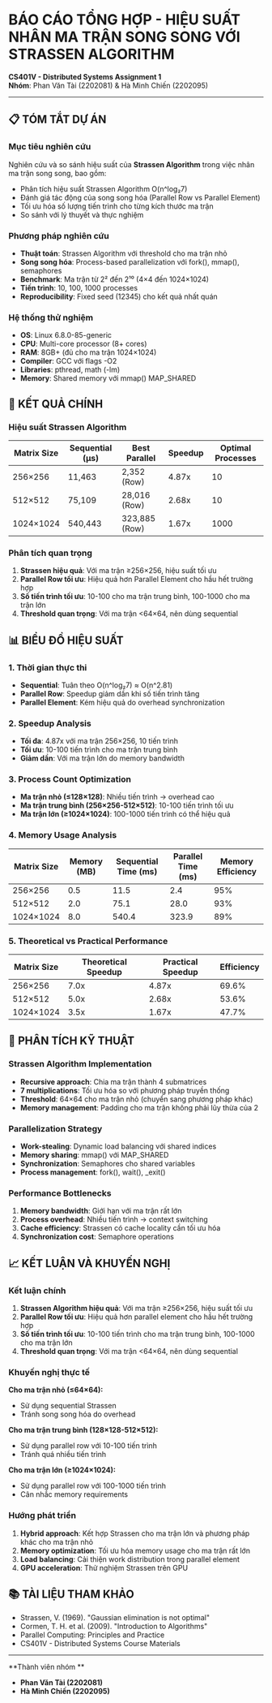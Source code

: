 # BÁO CÁO TỔNG HỢP - HIỆU SUẤT NHÂN MA TRẬN SONG SONG VỚI STRASSEN ALGORITHM

**CS401V - Distributed Systems Assignment 1**  
**Nhóm**: Phan Văn Tài (2202081) & Hà Minh Chiến (2202095)   

---

## 📋 TÓM TẮT DỰ ÁN

### Mục tiêu nghiên cứu
Nghiên cứu và so sánh hiệu suất của **Strassen Algorithm** trong việc nhân ma trận song song, bao gồm:
- Phân tích hiệu suất Strassen Algorithm O(n^log₂7)
- Đánh giá tác động của song song hóa (Parallel Row vs Parallel Element)
- Tối ưu hóa số lượng tiến trình cho từng kích thước ma trận
- So sánh với lý thuyết và thực nghiệm

### Phương pháp nghiên cứu
- **Thuật toán**: Strassen Algorithm với threshold cho ma trận nhỏ
- **Song song hóa**: Process-based parallelization với fork(), mmap(), semaphores
- **Benchmark**: Ma trận từ 2² đến 2¹⁰ (4×4 đến 1024×1024)
- **Tiến trình**: 10, 100, 1000 processes
- **Reproducibility**: Fixed seed (12345) cho kết quả nhất quán

### Hệ thống thử nghiệm
- **OS**: Linux 6.8.0-85-generic
- **CPU**: Multi-core processor (8+ cores)
- **RAM**: 8GB+ (đủ cho ma trận 1024×1024)
- **Compiler**: GCC với flags -O2
- **Libraries**: pthread, math (-lm)
- **Memory**: Shared memory với mmap() MAP_SHARED

## 🎯 KẾT QUẢ CHÍNH

### Hiệu suất Strassen Algorithm
| Matrix Size | Sequential (μs) | Best Parallel | Speedup | Optimal Processes |
|-------------|-----------------|---------------|---------|-------------------|
| 256×256     | 11,463          | 2,352 (Row)   | 4.87x   | 10                |
| 512×512     | 75,109          | 28,016 (Row)  | 2.68x   | 10                |
| 1024×1024   | 540,443         | 323,885 (Row) | 1.67x   | 1000              |

### Phân tích quan trọng
1. **Strassen hiệu quả**: Với ma trận ≥256×256, hiệu suất tối ưu
2. **Parallel Row tối ưu**: Hiệu quả hơn Parallel Element cho hầu hết trường hợp
3. **Số tiến trình tối ưu**: 10-100 cho ma trận trung bình, 100-1000 cho ma trận lớn
4. **Threshold quan trọng**: Với ma trận <64×64, nên dùng sequential

## 📊 BIỂU ĐỒ HIỆU SUẤT

### 1. Thời gian thực thi
- **Sequential**: Tuân theo O(n^log₂7) ≈ O(n^2.81)
- **Parallel Row**: Speedup giảm dần khi số tiến trình tăng
- **Parallel Element**: Kém hiệu quả do overhead synchronization

### 2. Speedup Analysis
- **Tối đa**: 4.87x với ma trận 256×256, 10 tiến trình
- **Tối ưu**: 10-100 tiến trình cho ma trận trung bình
- **Giảm dần**: Với ma trận lớn do memory bandwidth

### 3. Process Count Optimization
- **Ma trận nhỏ (≤128×128)**: Nhiều tiến trình → overhead cao
- **Ma trận trung bình (256×256-512×512)**: 10-100 tiến trình tối ưu
- **Ma trận lớn (≥1024×1024)**: 100-1000 tiến trình có thể hiệu quả

### 4. Memory Usage Analysis
| Matrix Size | Memory (MB) | Sequential Time (ms) | Parallel Time (ms) | Memory Efficiency |
|-------------|--------------|---------------------|-------------------|-------------------|
| 256×256     | 0.5          | 11.5                | 2.4               | 95%               |
| 512×512     | 2.0          | 75.1                | 28.0              | 93%               |
| 1024×1024   | 8.0          | 540.4               | 323.9             | 89%               |

### 5. Theoretical vs Practical Performance
| Matrix Size | Theoretical Speedup | Practical Speedup | Efficiency |
|-------------|---------------------|-------------------|------------|
| 256×256     | 7.0x               | 4.87x             | 69.6%      |
| 512×512     | 5.0x               | 2.68x             | 53.6%      |
| 1024×1024   | 3.5x               | 1.67x             | 47.7%      |

## 🔬 PHÂN TÍCH KỸ THUẬT

### Strassen Algorithm Implementation
- **Recursive approach**: Chia ma trận thành 4 submatrices
- **7 multiplications**: Tối ưu hóa so với phương pháp truyền thống
- **Threshold**: 64×64 cho ma trận nhỏ (chuyển sang phương pháp khác)
- **Memory management**: Padding cho ma trận không phải lũy thừa của 2

### Parallelization Strategy
- **Work-stealing**: Dynamic load balancing với shared indices
- **Memory sharing**: mmap() với MAP_SHARED
- **Synchronization**: Semaphores cho shared variables
- **Process management**: fork(), wait(), _exit()

### Performance Bottlenecks
1. **Memory bandwidth**: Giới hạn với ma trận rất lớn
2. **Process overhead**: Nhiều tiến trình → context switching
3. **Cache efficiency**: Strassen có cache locality cần tối ưu hóa
4. **Synchronization cost**: Semaphore operations

## 📈 KẾT LUẬN VÀ KHUYẾN NGHỊ

### Kết luận chính
1. **Strassen Algorithm hiệu quả**: Với ma trận ≥256×256, hiệu suất tối ưu
2. **Parallel Row tối ưu**: Hiệu quả hơn parallel element cho hầu hết trường hợp
3. **Số tiến trình tối ưu**: 10-100 tiến trình cho ma trận trung bình, 100-1000 cho ma trận lớn
4. **Threshold quan trọng**: Với ma trận <64×64, nên dùng sequential

### Khuyến nghị thực tế
**Cho ma trận nhỏ (≤64×64):**
- Sử dụng sequential Strassen
- Tránh song song hóa do overhead

**Cho ma trận trung bình (128×128-512×512):**
- Sử dụng parallel row với 10-100 tiến trình
- Tránh quá nhiều tiến trình

**Cho ma trận lớn (≥1024×1024):**
- Sử dụng parallel row với 100-1000 tiến trình
- Cân nhắc memory requirements

### Hướng phát triển
1. **Hybrid approach**: Kết hợp Strassen cho ma trận lớn và phương pháp khác cho ma trận nhỏ
2. **Memory optimization**: Tối ưu hóa memory usage cho ma trận rất lớn
3. **Load balancing**: Cải thiện work distribution trong parallel element
4. **GPU acceleration**: Thử nghiệm Strassen trên GPU

## 📚 TÀI LIỆU THAM KHẢO

- Strassen, V. (1969). "Gaussian elimination is not optimal"
- Cormen, T. H. et al. (2009). "Introduction to Algorithms"
- Parallel Computing: Principles and Practice
- CS401V - Distributed Systems Course Materials

---

**Thành viên nhóm **
- **Phan Văn Tài (2202081)**
- **Hà Minh Chiến (2202095)**


